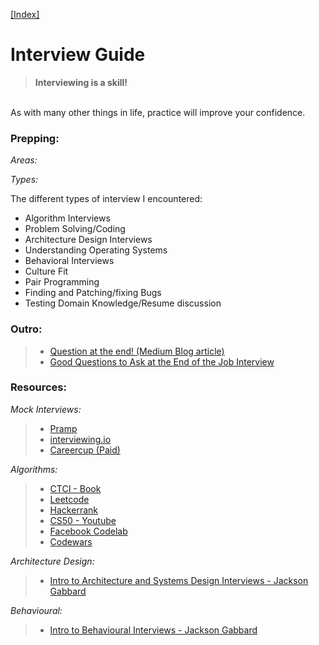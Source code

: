 [[Index]](https://github.com/anicksaha/leetcode/blob/master/index.md)

# Interview Guide

> __Interviewing is a skill!__
<br>
As with many other things in life, practice will improve your confidence.

### Prepping:
_Areas:_



_Types:_

The different types of interview I encountered:

- Algorithm Interviews
- Problem Solving/Coding
- Architecture Design Interviews
- Understanding Operating Systems
- Behavioral Interviews
- Culture Fit
- Pair Programming
- Finding and Patching/fixing Bugs
- Testing Domain Knowledge/Resume discussion

### Outro:
> - [Question at the end! (Medium Blog article)](https://medium.freecodecamp.org/vital-questions-to-ask-an-interviewer-bonus-question-at-the-end-264bc2caff8d)
> - [Good Questions to Ask at the End of the Job Interview](https://biginterview.com/blog/2011/08/best-questions-to-ask-end-interview.html)

### Resources:

_Mock Interviews:_
> - [Pramp](https://www.pramp.com/)
> - [interviewing.io](https://interviewing.io/)
> - [Careercup (Paid)](https://careercup.com/interview)

 _Algorithms:_
> - [CTCI - Book](https://www.amazon.com/Cracking-Coding-Interview-Programming-Questions/dp/0984782850/ref=sr_1_1?s=books&ie=UTF8&qid=1506042558&sr=1-1&keywords=cracking+the+code+interview)
> - [Leetcode](http://leetcode.com/)
> - [Hackerrank](https://www.hackerrank.com/)
> - [CS50 - Youtube](https://www.youtube.com/user/cs50tv)
> - [Facebook Codelab](https://codelab.interviewbit.com/)
> - [Codewars](https://www.codewars.com/)

_Architecture Design:_
> - [ Intro to Architecture and Systems Design Interviews - Jackson Gabbard](https://www.youtube.com/watch?v=ZgdS0EUmn70)

_Behavioural:_
> - [Intro to Behavioural Interviews - Jackson Gabbard](https://www.youtube.com/watch?v=PJKYqLP6MRE)




